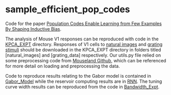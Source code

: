 # sample_efficient_pop_codes

Code for the paper [Population Codes Enable Learning from Few Examples By Shaping Inductive Bias](https://www.biorxiv.org/content/10.1101/2021.03.30.437743v1).

The analysis of Mouse V1 responses can be reproduced with code in the [KPCA_EXPT](KPCA_EXPT) directory. Responses of V1 cells to [natural images](https://janelia.figshare.com/articles/dataset/Recordings_of_ten_thousand_neurons_in_visual_cortex_in_response_to_2_800_natural_images/6845348) and [grating stimuli](https://janelia.figshare.com/articles/dataset/Recordings_of_20_000_neurons_from_V1_in_response_to_oriented_stimuli/8279387) should be downloaded in the KPCA_EXPT directory in folders titled [natural_images] and [grating_data] respectively. Our utils.py file relied on some preprocessing code from [Mouseland Github](https://github.com/MouseLand/stringer-et-al-2019), which can be referenced for more detail on loading and preprocessing the data.

Code to reproduce results relating to the Gabor model is contained in [Gabor_Model](Gabor_Model) while the reservoir computing results are in [RNN](RNN). The tuning curve width results can be reproduced from the code in [Bandwidth_Expt](Bandwidth_Expt).
